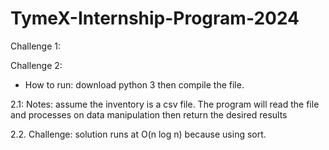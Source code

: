# TymeX-Internship-Program-2024

Challenge 1:


Challenge 2: 
- How to run: download python 3 then compile the file.

2.1: Notes: assume the inventory is a csv file. The program will read the file and processes on data manipulation then return the desired results

2.2. Challenge: solution runs at O(n log n) because using sort.

